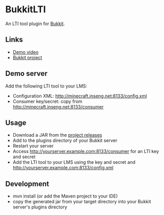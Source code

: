 BukkitLTI
=========

An LTI tool plugin for [Bukkit](http://bukkit.org/).

Links
-----
* [Demo video](http://www.youtube.com/watch?v=cTZgrmnaMko&list=UUSbm2g19jXCOfIe8OusD17w)
* [Bukkit project](http://dev.bukkit.org/bukkit-plugins/bukkitlti/)

Demo server
-----------

Add the following LTI tool to your LMS:

* Configuration XML: http://minecraft.inseng.net:8133/config.xml
* Consumer key/secret: copy from http://minecraft.inseng.net:8133/consumer

Usage
-----
* Download a JAR from the [project releases](https://github.com/instructure/BukkitLTI/releases)
* Add to the plugins directory of your Bukkit server
* Restart your server
* Access http://yourserver.example.com:8133/consumer for an LTI key and secret
* Add the LTI tool to your LMS using the key and secret and http://yourserver.example.com:8133/config.xml

Development
------------
- mvn install (or add the Maven project to your IDE)
- copy the generated jar from your target directory into your Bukkit server's plugins directory
